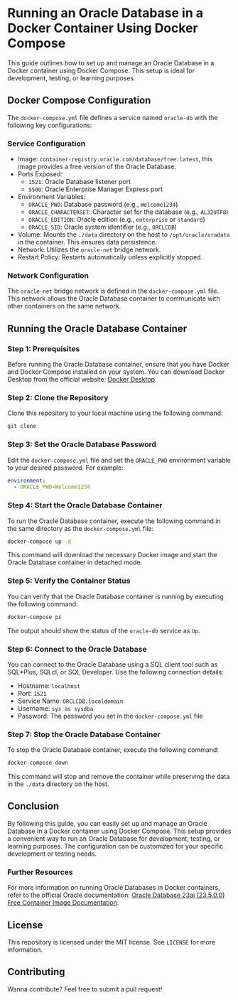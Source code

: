# Running an Oracle Database in a Docker Container Using Docker Compose

This guide outlines how to set up and manage an Oracle Database in a Docker container using Docker Compose. This setup is ideal for development, testing, or learning purposes.

## Docker Compose Configuration

The `docker-compose.yml` file defines a service named `oracle-db` with the following key configurations:

### Service Configuration

- Image: `container-registry.oracle.com/database/free:latest`, this image provides a free version of the Oracle Database.
- Ports Exposed:
  - `1521`: Oracle Database listener port
  - `5500`: Oracle Enterprise Manager Express port
- Environment Variables:
  - `ORACLE_PWD`: Database password (e.g., `Welcome1234`)
  - `ORACLE_CHARACTERSET`: Character set for the database (e.g., `AL32UTF8`)
  - `ORACLE_EDITION`: Oracle edition (e.g., `enterprise` or `standard`)
  - `ORACLE_SID`: Oracle system identifier (e.g., `ORCLCDB`)
- Volume: Mounts the `./data` directory on the host to `/opt/oracle/oradata` in the container. This ensures data persistence.
- Network: Utilizes the `oracle-net` bridge network.
- Restart Policy: Restarts automatically unless explicitly stopped.

### Network Configuration

The `oracle-net` bridge network is defined in the `docker-compose.yml` file. This network allows the Oracle Database container to communicate with other containers on the same network.

## Running the Oracle Database Container

### Step 1: Prerequisites

Before running the Oracle Database container, ensure that you have Docker and Docker Compose installed on your system. You can download Docker Desktop from the official website: [Docker Desktop](https://www.docker.com/products/docker-desktop).

### Step 2: Clone the Repository

Clone this repository to your local machine using the following command:

```bash
git clone
```

### Step 3: Set the Oracle Database Password

Edit the `docker-compose.yml` file and set the `ORACLE_PWD` environment variable to your desired password. For example:

```yaml
environment:
  - ORACLE_PWD=Welcome1234
```

### Step 4: Start the Oracle Database Container

To run the Oracle Database container, execute the following command in the same directory as the `docker-compose.yml` file:

```bash
docker-compose up -d
```

This command will download the necessary Docker image and start the Oracle Database container in detached mode.

### Step 5: Verify the Container Status

You can verify that the Oracle Database container is running by executing the following command:

```bash
docker-compose ps
```

The output should show the status of the `oracle-db` service as `Up`.

### Step 6: Connect to the Oracle Database

You can connect to the Oracle Database using a SQL client tool such as SQL\*Plus, SQLcl, or SQL Developer. Use the following connection details:

- Hostname: `localhost`
- Port: `1521`
- Service Name: `ORCLCDB.localdomain`
- Username: `sys as sysdba`
- Password: The password you set in the `docker-compose.yml` file

### Step 7: Stop the Oracle Database Container

To stop the Oracle Database container, execute the following command:

```bash
docker-compose down
```

This command will stop and remove the container while preserving the data in the `./data` directory on the host.

## Conclusion

By following this guide, you can easily set up and manage an Oracle Database in a Docker container using Docker Compose. This setup provides a convenient way to run an Oracle Database for development, testing, or learning purposes. The configuration can be customized for your specific development or testing needs.

### Further Resources

For more information on running Oracle Databases in Docker containers, refer to the official Oracle documentation: [Oracle Database 23ai (23.5.0.0) Free Container Image Documentation](https://container-registry.oracle.com/ords/f?p=113:4:13343733312256:::4:P4_REPOSITORY,AI_REPOSITORY,AI_REPOSITORY_NAME,P4_REPOSITORY_NAME,P4_EULA_ID,P4_BUSINESS_AREA_ID:1863,1863,Oracle%20Database%20Free,Oracle%20Database%20Free,1,0&cs=3pUu61oEtU0XJnPrPK0l7Wzy45alk-QUkECsiNkPe_bLGewdYwIYU9wdc6yHsbP4Qy2B-kn4TqZAAYLFPQIR1Yw).

## License

This repository is licensed under the MIT license. See `LICENSE` for more information.

## Contributing

Wanna contribute? Feel free to submit a pull request!
